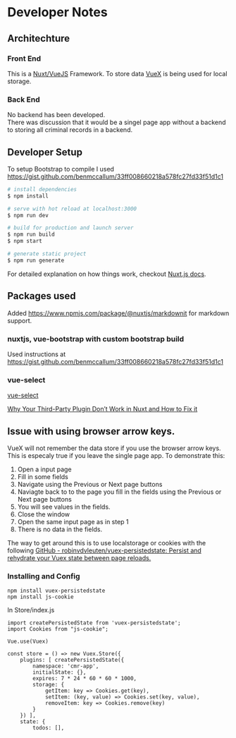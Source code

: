 # Developer Notes

## Architechture
   
### Front End
   This is a [Nuxt/VueJS](https://nuxtjs.org/) Framework.
   To store data [VueX](https://vuex.vuejs.org/) is being used for local storage.
   
### Back End
   No backend has been developed.  
   There was discussion that it would be a singel page app without a backend to
   storing all criminal records in a backend. 

## Developer Setup

To setup Bootstrap to compile I used https://gist.github.com/benmccallum/33ff008660218a578fc27fd33f51d1c1

``` bash
# install dependencies
$ npm install

# serve with hot reload at localhost:3000
$ npm run dev

# build for production and launch server
$ npm run build
$ npm start

# generate static project
$ npm run generate
```

For detailed explanation on how things work, checkout [Nuxt.js docs](https://nuxtjs.org).

## Packages used
Added https://www.npmjs.com/package/@nuxtjs/markdownit for markdown support.


### nuxtjs, vue-bootstrap with custom bootstrap build

Used instructions at https://gist.github.com/benmccallum/33ff008660218a578fc27fd33f51d1c1

### vue-select

[vue-select](https://sagalbot.github.io/vue-select/docs/)

[Why Your Third-Party Plugin Don’t Work in Nuxt and How to Fix it](https://medium.com/@codebeast_/why-your-third-party-plugin-dont-work-in-nuxt-and-how-to-fix-it-d1a8caadf422)

## Issue with using browser arrow keys.

VueX will not remember the data store if you use the browser arrow keys.
This is especaly true if you leave the single page app.  To demonstrate this:

1. Open a input page
2. Fill in some fields
3. Navigate using the Previous or Next page buttons
4. Naviagte back to to the page you fill in the fields using the Previous or Next page buttons
5. You will see values in the fields.
6. Close the window
7. Open the same input page as in step 1
8. There is no data in the fields.

The way to get around this is to use localstorage or cookies with the following
[GitHub - robinvdvleuten/vuex-persistedstate: Persist and rehydrate your Vuex state between page reloads.](https://github.com/robinvdvleuten/vuex-persistedstate)

### Installing and Config


``````
npm install vuex-persistedstate
npm install js-cookie
``````

In Store/index.js

```
import createPersistedState from 'vuex-persistedstate';
import Cookies from "js-cookie";

Vue.use(Vuex)

const store = () => new Vuex.Store({
    plugins: [ createPersistedState({
        namespace: 'cmr-app',
        initialState: {},
        expires: 7 * 24 * 60 * 60 * 1000,
        storage: {
            getItem: key => Cookies.get(key),
            setItem: (key, value) => Cookies.set(key, value),
            removeItem: key => Cookies.remove(key)
        }
    }) ],
    state: {
        todos: [],

```
